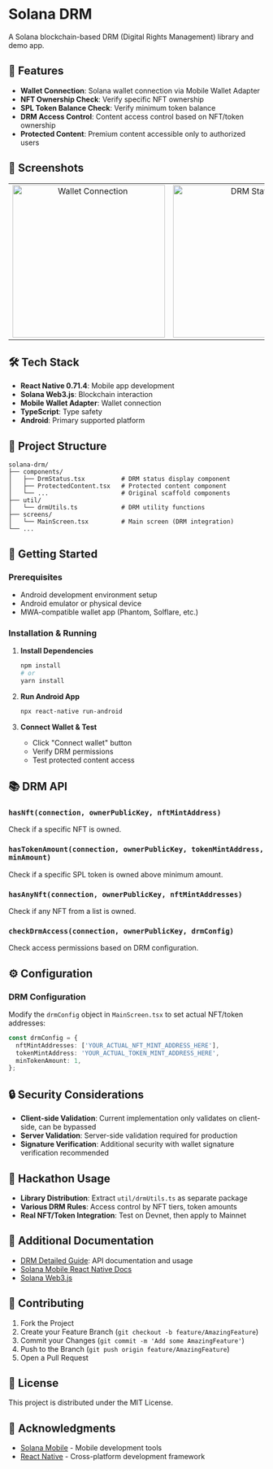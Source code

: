# Solana DRM

A Solana blockchain-based DRM (Digital Rights Management) library and demo app.

## 🚀 Features

- **Wallet Connection**: Solana wallet connection via Mobile Wallet Adapter
- **NFT Ownership Check**: Verify specific NFT ownership
- **SPL Token Balance Check**: Verify minimum token balance
- **DRM Access Control**: Content access control based on NFT/token ownership
- **Protected Content**: Premium content accessible only to authorized users

## 📱 Screenshots

<table>
  <tr>
    <td align="center">
      <img src="https://github.com/solana-mobile/solana-mobile-dapp-scaffold/assets/18451967/3d83d3dc-ab65-4a2c-881d-8a229f34e392" alt="Wallet Connection" width=300 />
    </td>
    <td align="center">
      <img src="https://github.com/solana-mobile/solana-mobile-dapp-scaffold/assets/18451967/2fd69bd4-834d-45e1-8c7a-f80b5b576c96" alt="DRM Status" width=300 />
    </td>
    <td align="center">
      <img src="https://github.com/solana-mobile/solana-mobile-dapp-scaffold/assets/18451967/cdd93c12-d9ff-4739-81af-92da5b90303a" alt="Protected Content" width=300 />
    </td>
  </tr>
</table>

## 🛠️ Tech Stack

- **React Native 0.71.4**: Mobile app development
- **Solana Web3.js**: Blockchain interaction
- **Mobile Wallet Adapter**: Wallet connection
- **TypeScript**: Type safety
- **Android**: Primary supported platform

## 📁 Project Structure

```
solana-drm/
├── components/
│   ├── DrmStatus.tsx          # DRM status display component
│   ├── ProtectedContent.tsx   # Protected content component
│   └── ...                    # Original scaffold components
├── util/
│   └── drmUtils.ts            # DRM utility functions
├── screens/
│   └── MainScreen.tsx         # Main screen (DRM integration)
└── ...
```

## 🚀 Getting Started

### Prerequisites

- Android development environment setup
- Android emulator or physical device
- MWA-compatible wallet app (Phantom, Solflare, etc.)

### Installation & Running

1. **Install Dependencies**

   ```bash
   npm install
   # or
   yarn install
   ```

2. **Run Android App**

   ```bash
   npx react-native run-android
   ```

3. **Connect Wallet & Test**
   - Click "Connect wallet" button
   - Verify DRM permissions
   - Test protected content access

## 📚 DRM API

### `hasNft(connection, ownerPublicKey, nftMintAddress)`

Check if a specific NFT is owned.

### `hasTokenAmount(connection, ownerPublicKey, tokenMintAddress, minAmount)`

Check if a specific SPL token is owned above minimum amount.

### `hasAnyNft(connection, ownerPublicKey, nftMintAddresses)`

Check if any NFT from a list is owned.

### `checkDrmAccess(connection, ownerPublicKey, drmConfig)`

Check access permissions based on DRM configuration.

## ⚙️ Configuration

### DRM Configuration

Modify the `drmConfig` object in `MainScreen.tsx` to set actual NFT/token addresses:

```typescript
const drmConfig = {
  nftMintAddresses: ['YOUR_ACTUAL_NFT_MINT_ADDRESS_HERE'],
  tokenMintAddress: 'YOUR_ACTUAL_TOKEN_MINT_ADDRESS_HERE',
  minTokenAmount: 1,
};
```

## 🔒 Security Considerations

- **Client-side Validation**: Current implementation only validates on client-side, can be bypassed
- **Server Validation**: Server-side validation required for production
- **Signature Verification**: Additional security with wallet signature verification recommended

## 🎯 Hackathon Usage

- **Library Distribution**: Extract `util/drmUtils.ts` as separate package
- **Various DRM Rules**: Access control by NFT tiers, token amounts
- **Real NFT/Token Integration**: Test on Devnet, then apply to Mainnet

## 📖 Additional Documentation

- [DRM Detailed Guide](README_DRM.md): API documentation and usage
- [Solana Mobile React Native Docs](https://docs.solanamobile.com/react-native/overview)
- [Solana Web3.js](https://solana-labs.github.io/solana-web3.js/)

## 🤝 Contributing

1. Fork the Project
2. Create your Feature Branch (`git checkout -b feature/AmazingFeature`)
3. Commit your Changes (`git commit -m 'Add some AmazingFeature'`)
4. Push to the Branch (`git push origin feature/AmazingFeature`)
5. Open a Pull Request

## 📄 License

This project is distributed under the MIT License.

## 🙏 Acknowledgments

- [Solana Mobile](https://docs.solanamobile.com/) - Mobile development tools
- [React Native](https://reactnative.dev/) - Cross-platform development framework
